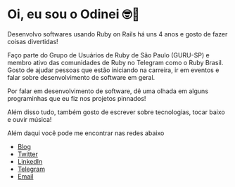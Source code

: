 # Oi, eu sou o Odinei 🤓🤘

Desenvolvo softwares usando Ruby on Rails há uns 4 anos e gosto de fazer coisas divertidas!

Faço parte do Grupo de Usuários de Ruby de São Paulo (GURU-SP) e membro ativo das comunidades de Ruby no Telegram como o Ruby Brasil. Gosto de ajudar pessoas que estão iniciando na carreira, ir em eventos e falar sobre desenvolvimento de software em geral.

Por falar em desenvolvimento de software, dê uma olhada em alguns programinhas que eu fiz nos projetos pinnados!

Além disso tudo, também gosto de escrever sobre tecnologias, tocar baixo e ouvir música!

Além daqui você pode me encontrar nas redes abaixo

- [Blog](http://codingwithchopsticks.github.io/)
- [Twitter](https://www.twitter.com/odineiramone/)
- [LinkedIn](https://www.linkedin.com/in/odineiribeiro/)
- [Telegram](https://www.t.me/odineiramone/)
- [Email](mailto:odinei.ribeiro92@gmail.com)
